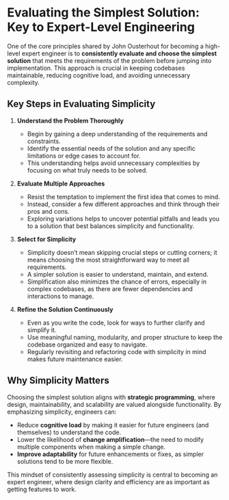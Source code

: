 # Evaluating the Simplest Solution: Key to Expert-Level Engineering

One of the core principles shared by John Ousterhout for becoming a high-level expert engineer is to **consistently evaluate and choose the simplest solution** that meets the requirements of the problem before jumping into implementation. This approach is crucial in keeping codebases maintainable, reducing cognitive load, and avoiding unnecessary complexity.

## Key Steps in Evaluating Simplicity

1. **Understand the Problem Thoroughly**

   - Begin by gaining a deep understanding of the requirements and constraints.
   - Identify the essential needs of the solution and any specific limitations or edge cases to account for.
   - This understanding helps avoid unnecessary complexities by focusing on what truly needs to be solved.

2. **Evaluate Multiple Approaches**

   - Resist the temptation to implement the first idea that comes to mind.
   - Instead, consider a few different approaches and think through their pros and cons.
   - Exploring variations helps to uncover potential pitfalls and leads you to a solution that best balances simplicity and functionality.

3. **Select for Simplicity**

   - Simplicity doesn’t mean skipping crucial steps or cutting corners; it means choosing the most straightforward way to meet all requirements.
   - A simpler solution is easier to understand, maintain, and extend.
   - Simplification also minimizes the chance of errors, especially in complex codebases, as there are fewer dependencies and interactions to manage.

4. **Refine the Solution Continuously**
   - Even as you write the code, look for ways to further clarify and simplify it.
   - Use meaningful naming, modularity, and proper structure to keep the codebase organized and easy to navigate.
   - Regularly revisiting and refactoring code with simplicity in mind makes future maintenance easier.

## Why Simplicity Matters

Choosing the simplest solution aligns with **strategic programming**, where design, maintainability, and scalability are valued alongside functionality. By emphasizing simplicity, engineers can:

- Reduce **cognitive load** by making it easier for future engineers (and themselves) to understand the code.
- Lower the likelihood of **change amplification**—the need to modify multiple components when making a simple change.
- **Improve adaptability** for future enhancements or fixes, as simpler solutions tend to be more flexible.

This mindset of consistently assessing simplicity is central to becoming an expert engineer, where design clarity and efficiency are as important as getting features to work.
